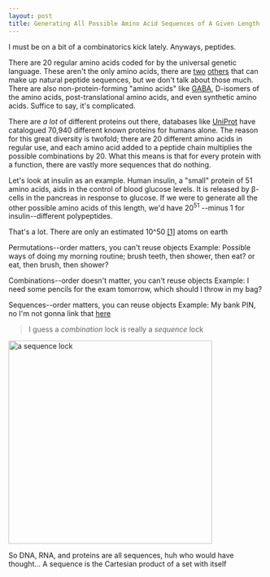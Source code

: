 ```yaml
---
layout: post
title: Generating All Possible Amino Acid Sequences of A Given Length
---
```


I must be on a bit of a combinatorics kick lately.
Anyways, peptides.

There are 20 regular amino acids coded for by the universal genetic language. These aren't the only amino acids, there are [two](https://en.wikipedia.org/wiki/Selenocysteine) [others](https://en.wikipedia.org/wiki/Pyrrolysine) that can make up natural peptide sequences, but we don't talk about those much.
There are also non-protein-forming "amino acids" like [GABA](https://en.wikipedia.org/wiki/Gamma-Aminobutyric_acid), D-isomers of the amino acids, post-translational amino acids, and even synthetic amino acids.
Suffice to say, it's complicated.

There are *a lot* of different proteins out there, databases like [UniProt](http://www.uniprot.org/proteomes/UP000005640) have catalogued 70,940 different known proteins for humans alone.
The reason for this great diversity is twofold; there are 20 different amino acids in regular use, and each amino acid added to a peptide chain multiplies the possible combinations by 20.
What this means is that for every protein with a function, there are vastly more sequences that do nothing.

Let's look at insulin as an example. Human insulin, a "small" protein of 51 amino acids, aids in the control of blood glucose levels.
It is released by β-cells in the pancreas in response to glucose. 
If we were to generate all the other possible amino acids of this length, we'd have 20<sup>51</sup> --minus 1 for insulin--different polypeptides.


That's a lot. There are only an estimated 10^50 [[1]](http://www.fnal.gov/pub/science/inquiring/questions/atoms.html) atoms on earth


Permutations--order matters, you can't reuse objects 
Example: Possible ways of doing my morning routine; brush teeth, then shower, then eat? or eat, then brush, then shower?

Combinations--order doesn't matter, you can't reuse objects
Example: I need some pencils for the exam tomorrow, which should I throw in my bag?

Sequences--order matters, you can reuse objects
Example: My bank PIN, no I'm not gonna link that [here](https://www.youtube.com/watch?v=dQw4w9WgXcQ)


>I guess a _combination_ lock is really a _sequence_ lock
<img src="{{ site.baseurl }}/images/Combination_lock.jpg" alt="a sequence lock" style="width: 400px;"/>

So DNA, RNA, and proteins are all sequences, huh who would have thought...
A sequence is the Cartesian product of a set with itself
